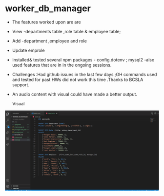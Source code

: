 # worker_db_manager

* The features worked upon are  are 
*  View -departments table ,role table & employee table;
*  Add -department ,employee and role
*  Update emprole
* Installed& tested several npm packages - config.dotenv  ;  mysql2  -also used features  that are in in the ongoing sessions.

* Challenges :Had github issues in the last few days ;GH commands used and tested for past HWs did not work this time .Thanks to BCSLA support.
* An audio content with visual could have made  a better output.

     Visual 
<img src="./workforce.gif"> 
